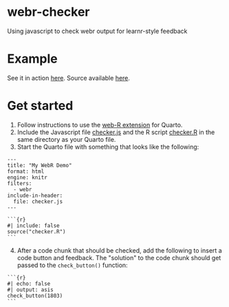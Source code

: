 # webr-checker
Using javascript to check webr output for learnr-style feedback

# Example

See it in action [here](https://jmclawson.net/misc/webr-checker/01-start.html). Source available [here](01-start.qmd).

# Get started

1.  Follow instructions to use the [web-R extension](https://github.com/coatless/quarto-webr) for Quarto.
2.  Include the Javascript file [checker.js](checker.js) and the R script [checker.R](checker.R) in the same directory as your Quarto file.
3.  Start the Quarto file with something that looks like the following:

````
---
title: "My WebR Demo"
format: html
engine: knitr
filters:                         
  - webr  
include-in-header:
  file: checker.js
---

```{r}
#| include: false
source("checker.R")
```
````

4. After a code chunk that should be checked, add the following to insert a code button and feedback. The "solution" to the code chunk should get passed to the `check_button()` function:

````
```{r}
#| echo: false
#| output: asis
check_button(1803)
```
````
